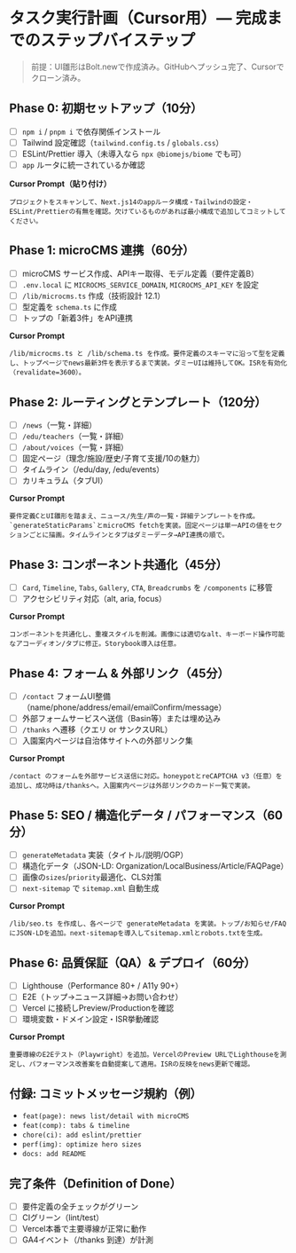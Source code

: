 # タスク実行計画（Cursor用）— 完成までのステップバイステップ

> 前提：UI雛形はBolt.newで作成済み。GitHubへプッシュ完了、Cursorでクローン済み。

## Phase 0: 初期セットアップ（10分）
- [ ] `npm i` / `pnpm i` で依存関係インストール
- [ ] Tailwind 設定確認（`tailwind.config.ts` / `globals.css`）
- [ ] ESLint/Prettier 導入（未導入なら `npx @biomejs/biome` でも可）
- [ ] `app` ルータに統一されているか確認

**Cursor Prompt（貼り付け）**
```
プロジェクトをスキャンして、Next.js14のappルータ構成・Tailwindの設定・ESLint/Prettierの有無を確認。欠けているものがあれば最小構成で追加してコミットしてください。
```

## Phase 1: microCMS 連携（60分）
- [ ] microCMS サービス作成、APIキー取得、モデル定義（要件定義B）
- [ ] `.env.local` に `MICROCMS_SERVICE_DOMAIN`, `MICROCMS_API_KEY` を設定
- [ ] `/lib/microcms.ts` 作成（技術設計 12.1）
- [ ] 型定義を `schema.ts` に作成
- [ ] トップの「新着3件」をAPI連携

**Cursor Prompt**
```
/lib/microcms.ts と /lib/schema.ts を作成。要件定義のスキーマに沿って型を定義し、トップページでnews最新3件を表示するまで実装。ダミーUIは維持してOK。ISRを有効化（revalidate=3600）。
```

## Phase 2: ルーティングとテンプレート（120分）
- [ ] `/news`（一覧・詳細）
- [ ] `/edu/teachers`（一覧・詳細）
- [ ] `/about/voices`（一覧・詳細）
- [ ] 固定ページ（理念/施設/歴史/子育て支援/10の魅力）
- [ ] タイムライン（/edu/day, /edu/events）
- [ ] カリキュラム（タブUI）

**Cursor Prompt**
```
要件定義CとUI雛形を踏まえ、ニュース/先生/声の一覧・詳細テンプレートを作成。`generateStaticParams`とmicroCMS fetchを実装。固定ページは単一APIの値をセクションごとに描画。タイムラインとタブはダミーデータ→API連携の順で。
```

## Phase 3: コンポーネント共通化（45分）
- [ ] `Card`, `Timeline`, `Tabs`, `Gallery`, `CTA`, `Breadcrumbs` を `/components` に移管
- [ ] アクセシビリティ対応（alt, aria, focus）

**Cursor Prompt**
```
コンポーネントを共通化し、重複スタイルを削減。画像には適切なalt、キーボード操作可能なアコーディオン/タブに修正。Storybook導入は任意。
```

## Phase 4: フォーム & 外部リンク（45分）
- [ ] `/contact` フォームUI整備（name/phone/address/email/emailConfirm/message）
- [ ] 外部フォームサービスへ送信（Basin等）または埋め込み
- [ ] `/thanks` へ遷移（クエリ or サンクスURL）
- [ ] 入園案内ページは自治体サイトへの外部リンク集

**Cursor Prompt**
```
/contact のフォームを外部サービス送信に対応。honeypotとreCAPTCHA v3（任意）を追加し、成功時は/thanksへ。入園案内ページは外部リンクのカード一覧で実装。
```

## Phase 5: SEO / 構造化データ / パフォーマンス（60分）
- [ ] `generateMetadata` 実装（タイトル/説明/OGP）
- [ ] 構造化データ（JSON-LD: Organization/LocalBusiness/Article/FAQPage）
- [ ] 画像の`sizes`/`priority`最適化、CLS対策
- [ ] `next-sitemap` で `sitemap.xml` 自動生成

**Cursor Prompt**
```
/lib/seo.ts を作成し、各ページで generateMetadata を実装。トップ/お知らせ/FAQにJSON-LDを追加。next-sitemapを導入してsitemap.xmlとrobots.txtを生成。
```

## Phase 6: 品質保証（QA）& デプロイ（60分）
- [ ] Lighthouse（Performance 80+ / A11y 90+）
- [ ] E2E（トップ→ニュース詳細→お問い合わせ）
- [ ] Vercel に接続しPreview/Productionを確認
- [ ] 環境変数・ドメイン設定・ISR挙動確認

**Cursor Prompt**
```
重要導線のE2Eテスト（Playwright）を追加。VercelのPreview URLでLighthouseを測定し、パフォーマンス改善案を自動提案して適用。ISRの反映をnews更新で確認。
```

## 付録: コミットメッセージ規約（例）
- `feat(page): news list/detail with microCMS`
- `feat(comp): tabs & timeline`
- `chore(ci): add eslint/prettier`
- `perf(img): optimize hero sizes`
- `docs: add README`

## 完了条件（Definition of Done）
- [ ] 要件定義の全チェックがグリーン
- [ ] CIグリーン（lint/test）
- [ ] Vercel本番で主要導線が正常に動作
- [ ] GA4イベント（/thanks 到達）が計測
